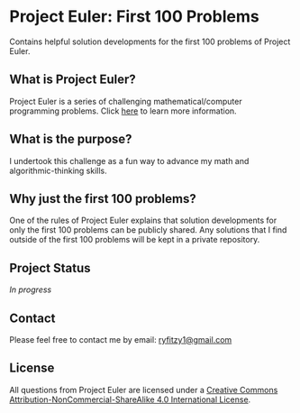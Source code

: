 # Project Euler: First 100 Problems
Contains helpful solution developments for the first 100 problems of Project Euler.

## What is Project Euler?
Project Euler is a series of challenging mathematical/computer programming problems.
Click [here](https://projecteuler.net/) to learn more information.

## What is the purpose?
I undertook this challenge as a fun way to advance my math and algorithmic-thinking skills.

## Why just the first 100 problems?
One of the rules of Project Euler explains that solution developments for only the first 100 problems can be publicly shared.
Any solutions that I find outside of the first 100 problems will be kept in a private repository.

## Project Status
_In progress_

## Contact
Please feel free to contact me by email: ryfitzy1@gmail.com

## License
All questions from Project Euler are licensed under a [Creative Commons Attribution-NonCommercial-ShareAlike 4.0 International License](https://creativecommons.org/licenses/by-nc-sa/4.0/).

